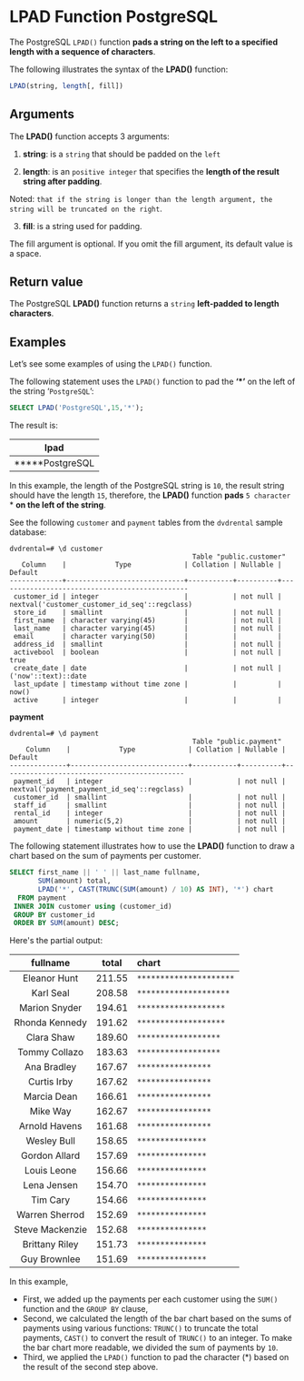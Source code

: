# LPAD Function PostgreSQL

The PostgreSQL `LPAD()` function **pads a string on the left to a specified length with a sequence of characters**.

The following illustrates the syntax of the **LPAD()** function:

```SQL
LPAD(string, length[, fill])     
```

## Arguments

The **LPAD()** function accepts 3 arguments:

1. **string**: is a `string` that should be padded on the `left`

2. **length**: is an `positive integer` that specifies the **length of the result string after padding**.

Noted: `that if the string is longer than the length argument, the string will be truncated on the right`.

3. **fill**: is a string used for padding.

The fill argument is optional. If you omit the fill argument, its default value is a space.

## Return value

The PostgreSQL **LPAD()** function returns a `string` **left-padded to length characters**.

## Examples

Let’s see some examples of using the `LPAD()` function.

The following statement uses the `LPAD()` function to pad the **‘*’** on the left of the string ‘`PostgreSQL`’:

```SQL
SELECT LPAD('PostgreSQL',15,'*');
```

The result is:

|lpad|
|:--------------:|
|*****PostgreSQL|

In this example, the length of the PostgreSQL string is `10`, the result string should have the length `15`, therefore, the **LPAD()** function **pads** `5 character` * **on the left of the string**.

See the following `customer` and `payment` tables from the `dvdrental` sample database:

```console
dvdrental=# \d customer
                                             Table "public.customer"
   Column    |            Type             | Collation | Nullable |                    Default
-------------+-----------------------------+-----------+----------+-----------------------------------------------
 customer_id | integer                     |           | not null | nextval('customer_customer_id_seq'::regclass)
 store_id    | smallint                    |           | not null |
 first_name  | character varying(45)       |           | not null |
 last_name   | character varying(45)       |           | not null |
 email       | character varying(50)       |           |          |
 address_id  | smallint                    |           | not null |
 activebool  | boolean                     |           | not null | true
 create_date | date                        |           | not null | ('now'::text)::date
 last_update | timestamp without time zone |           |          | now()
 active      | integer                     |           |          |
```

**payment**

```console
dvdrental=# \d payment
                                             Table "public.payment"
    Column    |            Type             | Collation | Nullable |                   Default
--------------+-----------------------------+-----------+----------+---------------------------------------------
 payment_id   | integer                     |           | not null | nextval('payment_payment_id_seq'::regclass)
 customer_id  | smallint                    |           | not null |
 staff_id     | smallint                    |           | not null |
 rental_id    | integer                     |           | not null |
 amount       | numeric(5,2)                |           | not null |
 payment_date | timestamp without time zone |           | not null |
```

The following statement illustrates how to use the **LPAD()** function to draw a chart based on the sum of payments per customer.

```SQL
SELECT first_name || ' ' || last_name fullname,
       SUM(amount) total,
       LPAD('*', CAST(TRUNC(SUM(amount) / 10) AS INT), '*') chart
  FROM payment
 INNER JOIN customer using (customer_id)
 GROUP BY customer_id
 ORDER BY SUM(amount) DESC;
```

Here's the partial output:

|fullname        | total  |         chart|
|:---------------------:|:--------:|:----------------------|
|Eleanor Hunt          | 211.55 | `*********************`|
|Karl Seal             | 208.58 | `********************`|
|Marion Snyder         | 194.61 | `*******************`|
|Rhonda Kennedy        | 191.62 | `*******************`|
|Clara Shaw            | 189.60 | `******************`|
|Tommy Collazo         | 183.63 | `******************`|
|Ana Bradley           | 167.67 | `****************`|
|Curtis Irby           | 167.62 | `****************`|
|Marcia Dean           | 166.61 | `****************`|
|Mike Way              | 162.67 | `****************`|
|Arnold Havens         | 161.68 | `****************`|
|Wesley Bull           | 158.65 | `***************`|
|Gordon Allard         | 157.69 | `***************`|
|Louis Leone           | 156.66 | `***************`|
|Lena Jensen           | 154.70 | `***************`|
|Tim Cary              | 154.66 | `***************`|
|Warren Sherrod        | 152.69 | `***************`|
|Steve Mackenzie       | 152.68 | `***************`|
|Brittany Riley        | 151.73 | `***************`|
|Guy Brownlee          | 151.69 | `***************`|

In this example,

- First, we added up the payments per each customer using the `SUM()` function and the `GROUP BY` clause,
- Second, we calculated the length of the bar chart based on the sums of payments using various functions: `TRUNC()` to truncate the total payments, `CAST()` to convert the result of `TRUNC()` to an integer. To make the bar chart more readable, we divided the sum of payments by `10`.
- Third, we applied the `LPAD()` function to pad the character (*) based on the result of the second step above.
